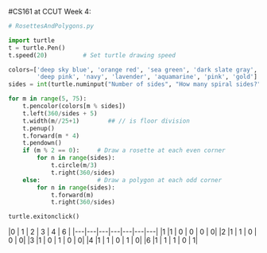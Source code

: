 #CS161 at CCUT Week 4:


```py
# RosettesAndPolygons.py

import turtle
t = turtle.Pen()
t.speed(20)          # Set turtle drawing speed

colors=['deep sky blue', 'orange red', 'sea green', 'dark slate gray', 'cyan', 'purple',
        'deep pink', 'navy', 'lavender', 'aquamarine', 'pink', 'gold']
sides = int(turtle.numinput("Number of sides", "How many spiral sides?", 4, 0, 12))

for m in range(5, 75):
    t.pencolor(colors[m % sides])
    t.left(360/sides + 5)
    t.width(m//25+1)        ## // is floor division
    t.penup()
    t.forward(m * 4)
    t.pendown()
    if (m % 2 == 0):     # Draw a rosette at each even corner
        for n in range(sides):
            t.circle(m/3)
            t.right(360/sides)
    else:                # Draw a polygon at each odd corner
        for n in range(sides):
            t.forward(m)
            t.right(360/sides)

turtle.exitonclick()
```

|0 | 1 | 2 | 3 | 4 | 6 |
|---|---|---|---|---|---|---|
|1 |1 | 0 | 0 | 0 | 0|
|2 |1 | 1 | 0 | 0 | 0|
|3 |1 | 0 | 1 | 0 | 0|
|4 |1 | 1 | 0 | 1 | 0|
|6 |1 | 1 | 1 | 0 | 1|
